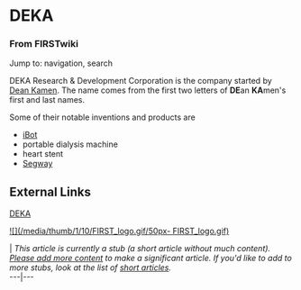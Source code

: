 # DEKA

### From FIRSTwiki

Jump to: navigation, search

DEKA Research &amp; Development Corporation is the company started by [Dean
Kamen](/index.php/Dean_Kamen "Dean Kamen" ). The name comes from the first two
letters of **DE**an **KA**men's first and last names.

Some of their notable inventions and products are

  * [iBot](http://www.wikipedia.org/wiki/iBot "wikipedia:iBot" )
  * portable dialysis machine 
  * heart stent 
  * [Segway](http://www.wikipedia.org/wiki/Segway "wikipedia:Segway" )


## External Links

[DEKA](http://www.dekaresearch.com "http://www.dekaresearch.com" )

[![](/media/thumb/1/10/FIRST_logo.gif/50px-
FIRST_logo.gif)](/index.php/Image:FIRST_logo.gif "" )

|  _This article is currently a stub (a short article without much content).
[Please add more
content](http://www.firstwiki.net/index.php?title=DEKA&action=edit
"http://www.firstwiki.net/index.php?title=DEKA&action=edit" ) to make a
significant article. If you'd like to add to more stubs, look at the list of
[short articles](/index.php/Special:Shortpages "Special:Shortpages" )._  
---|---  
  
